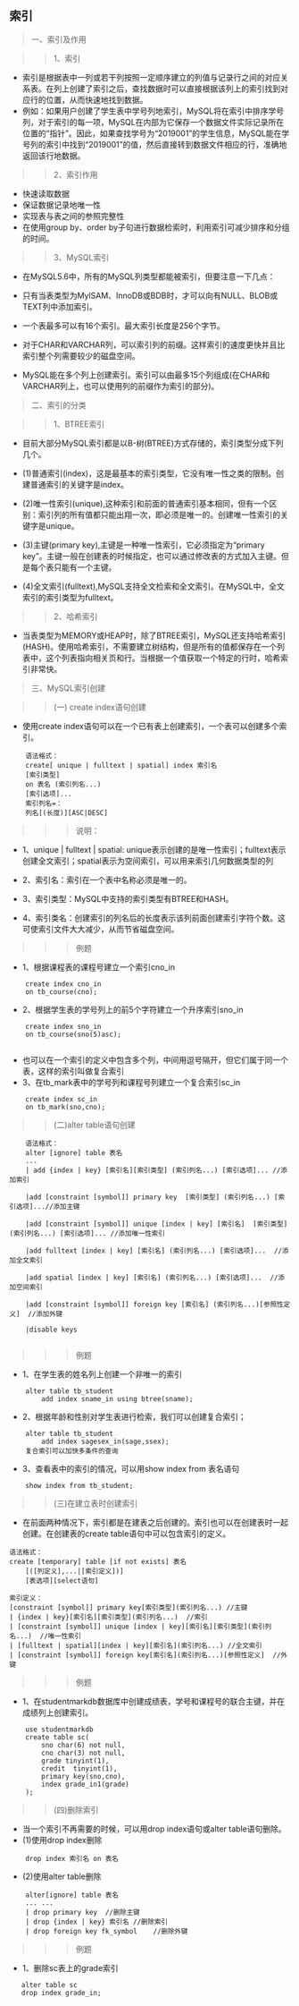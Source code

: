 ## 索引
>一、索引及作用

>>1、索引
- 索引是根据表中一列或若干列按照一定顺序建立的列值与记录行之间的对应关系表。在列上创建了索引之后，查找数据时可以直接根据该列上的索引找到对应行的位置，从而快速地找到数据。
- 例如：如果用户创建了学生表中学号列地索引，MySQL将在索引中排序学号列，对于索引的每一项，MySQL在内部为它保存一个数据文件实际记录所在位置的“指针”。因此，如果查找学号为“2019001”的学生信息，MySQL能在学号列的索引中找到“2019001”的值，然后直接转到数据文件相应的行，准确地返回该行地数据。

>>2、索引作用
- 快速读取数据
- 保证数据记录地唯一性
- 实现表与表之间的参照完整性
- 在使用group by、order by子句进行数据检索时，利用索引可减少排序和分组的时间。

>>3、MySQL索引
- 在MySQL5.6中，所有的MySQL列类型都能被索引，但要注意一下几点：
- 只有当表类型为MylSAM、InnoDB或BDB时，才可以向有NULL、BLOB或TEXT列中添加索引。

- 一个表最多可以有16个索引。最大索引长度是256个字节。

- 对于CHAR和VARCHAR列，可以索引列的前缀。这样索引的速度更快并且比索引整个列需要较少的磁盘空间。

- MySQL能在多个列上创建索引。索引可以由最多15个列组成(在CHAR和VARCHAR列上，也可以使用列的前缀作为索引的部分)。

>二、索引的分类

>>1、BTREE索引
- 目前大部分MySQL索引都是以B-树(BTREE)方式存储的，索引类型分成下列几个。
- (1)普通索引(index)，这是最基本的索引类型，它没有唯一性之类的限制。创建普通索引的关键字是index。

- (2)唯一性索引(unique),这种索引和前面的普通索引基本相同，但有一个区别：索引列的所有值都只能出翔一次，即必须是唯一的。创建唯一性索引的关键字是unique。

- (3)主键(primary key),主键是一种唯一性索引，它必须指定为“primary key”。主键一般在创建表的时候指定，也可以通过修改表的方式加入主键。但是每个表只能有一个主键。

- (4)全文索引(fulltext),MySQL支持全文检索和全文索引。在MySQL中，全文索引的索引类型为fulltext。

>>2、哈希索引
- 当表类型为MEMORY或HEAP时，除了BTREE索引，MySQL还支持哈希索引(HASH)。使用哈希索引，不需要建立树结构，但是所有的值都保存在一个列表中，这个列表指向相关页和行。当根据一个值获取一个特定的行时，哈希索引非常快。

>三、MySQL索引创建

>>(一) create index语句创建
- 使用create index语句可以在一个已有表上创建索引，一个表可以创建多个索引。
```
    语法格式：
    create[ unique | fulltext | spatial] index 索引名
    [索引类型]
    on 表名 (索引列名...)
    [索引选项]...
    索引列名=：
    列名[(长度)][ASC|DESC]
```
>>>说明：
- 1、unique | fulltext | spatial: unique表示创建的是唯一性索引；fulltext表示创建全文索引；spatial表示为空间索引，可以用来索引几何数据类型的列

- 2、索引名：索引在一个表中名称必须是唯一的。
- 3、索引类型：MySQL中支持的索引类型有BTREE和HASH。
- 4、索引类名：创建索引的列名后的长度表示该列前面创建索引字符个数。这可使索引文件大大减少，从而节省磁盘空间。 

>>>例题
- 1、根据课程表的课程号建立一个索引cno_in
```
    create index cno_in
    on tb_course(cno);
 ```

- 2、根据学生表的学号列上的前5个字符建立一个升序索引sno_in
```
    create index sno_in
    on tb_course(sno(5)asc);
    
```

- 也可以在一个索引的定义中包含多个列，中间用逗号隔开，但它们属于同一个表，这样的索引叫做复合索引
- 3、在tb_mark表中的学号列和课程号列建立一个复合索引sc_in
```
    create index sc_in
    on tb_mark(sno,cno);
```

>>(二)alter table语句创建

```
    语法格式：
    alter [ignore] table 表名
    ...
    | add {index | key} [索引名][索引类型] (索引列名...) [索引选项]... //添加索引
            
    |add [constraint [symbol]] primary key  [索引类型] (索引列名...) [索引选项]...//添加主键

    |add [constraint [symbol]] unique [index | key] [索引名]  [索引类型] (索引列名...) [索引选项]... //添加唯一性索引
           
    |add fulltext [index | key] [索引名] (索引列名...) [索引选项]...  //添加全文索引

    |add spatial [index | key] [索引名] (索引列名...) [索引选项]...  //添加空间索引

    |add [constraint [symbol]] foreign key [索引名] (索引列名...)[参照性定义]  //添加外键

    |disable keys
    
```
>>>例题

- 1、在学生表的姓名列上创建一个非唯一的索引
```
    alter table tb_student
        add index sname_in using btree(sname);
```

- 2、根据年龄和性别对学生表进行检索，我们可以创建复合索引；
```
    alter table tb_student
        add index sagesex_in(sage,ssex);
    复合索引可以加快多条件的查询
```

- 3、查看表中的索引的情况，可以用show index from 表名语句
```
    show index from tb_student;
```

>>(三)在建立表时创建索引
- 在前面两种情况下，索引都是在建表之后创建的。索引也可以在创建表时一起创建。在创建表的create table语句中可以包含索引的定义。
```
语法格式：
create [temporary] table [if not exists] 表名
    [([列定义],...|[索引定义])]
    [表选项][select语句]
```

```
索引定义：
[constraint [symbol]] primary key[索引类型](索引列名...) //主键
| {index | key}[索引名][索引类型](索引列名...)  //索引
| [constraint [symbol]] unique [index | key][索引名][索引类型](索引列名...)  //唯一性索引
| [fulltext | spatial][index | key][索引名](索引列名...) //全文索引
| [constraint [symbol]] foreign key[索引名](索引列名...)[参照性定义]  //外键
```

>>>例题

- 1、在studentmarkdb数据库中创建成绩表，学号和课程号的联合主键，并在成绩列上创建索引。
```
    use studentmarkdb
    create table sc(
        sno char(6) not null,
        cno char(3) not null,
        grade tinyint(1),
        credit  tinyint(1),
        primary key(sno,cno),
        index grade_in1(grade)
    );
```

>>(四)删除索引
- 当一个索引不再需要的时候，可以用drop index语句或alter table语句删除。
- (1)使用drop index删除
```
    drop index 索引名 on 表名
```

- (2)使用alter table删除
```
    alter[ignore] table 表名
    ... ...
    | drop primary key  //删除主键
    | drop {index | key} 索引名 //删除索引
    | drop foreign key fk_symbol    //删除外键
```

>>>例题

- 1、删除sc表上的grade索引
 ```
    alter table sc
    drop index grade_in;
```

